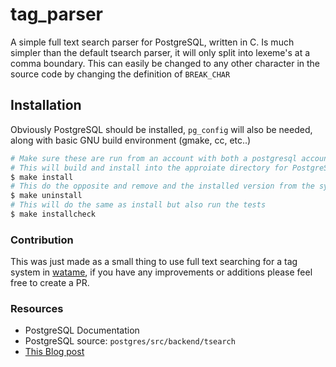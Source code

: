 # tag_parser
A simple full text search parser for PostgreSQL, written in C. Is much simpler than the default tsearch parser, it will only split into lexeme's at a comma boundary. This can easily be changed to any other character in the source code by changing the definition of `BREAK_CHAR`

## Installation
Obviously PostgreSQL should be installed, `pg_config` will also be needed, along with basic GNU build environment (gmake, cc, etc..)
```sh
# Make sure these are run from an account with both a postgresql account and permissions to it's files
# This will build and install into the approiate directory for PostgreSQL to load
$ make install
# This do the opposite and remove and the installed version from the system
$ make uninstall
# This will do the same as install but also run the tests
$ make installcheck
```

### Contribution
This was just made as a small thing to use full text searching for a tag system in [watame](http://github.com/serxka/watame), if you have any improvements or additions please feel free to create a PR.

### Resources
- PostgreSQL Documentation
- PostgreSQL source: `postgres/src/backend/tsearch`
- [This Blog post](http://big-elephants.com/2015-10/writing-postgres-extensions-part-i)
